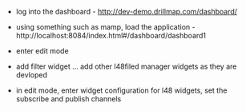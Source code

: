 * log into the dashboard - http://dev-demo.drillmap.com/dashboard/

* using something such as mamp, load the application - http://localhost:8084/index.html#/dashboard/dashboard1

* enter edit mode

* add filter widget ... add other l48filed manager widgets as they are devloped

* in edit mode, enter widget configuration for l48 widgets, set the subscribe and publish channels 
